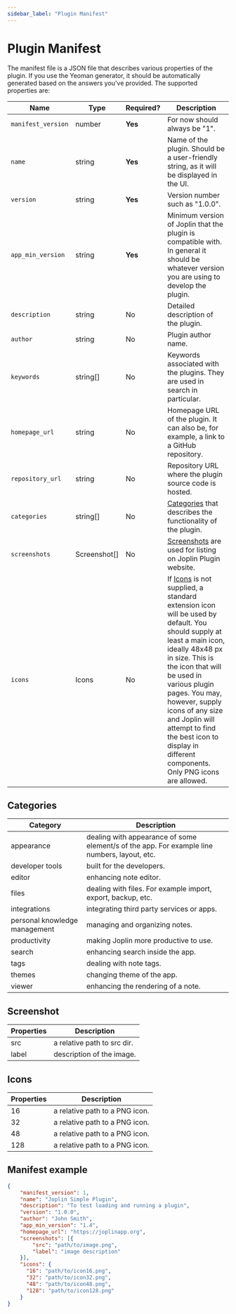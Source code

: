 ```yaml
---
sidebar_label: "Plugin Manifest"
---
```


# Plugin Manifest

The manifest file is a JSON file that describes various properties of the plugin. If you use the Yeoman generator, it should be automatically generated based on the answers you've provided. The supported properties are:

| Name  | Type  | Required? | Description |
| ----- | ----- | ----- | ----- |
| `manifest_version` | number | **Yes** | For now should always be "1". |
| `name` | string | **Yes** | Name of the plugin. Should be a user-friendly string, as it will be displayed in the UI. |
| `version` | string | **Yes** | Version number such as "1.0.0". |
| `app_min_version` | string | **Yes** | Minimum version of Joplin that the plugin is compatible with. In general it should be whatever version you are using to develop the plugin. |
| `description` | string | No    | Detailed description of the plugin. |
| `author` | string | No    | Plugin author name. |
| `keywords` | string[] | No    | Keywords associated with the plugins. They are used in search in particular. |
| `homepage_url` | string | No    | Homepage URL of the plugin. It can also be, for example, a link to a GitHub repository. |
| `repository_url` | string | No    | Repository URL where the plugin source code is hosted. |
| `categories` | string[] | No    | [Categories](#categories) that describes the functionality of the plugin. |
| `screenshots` | Screenshot[] | No    | [Screenshots](#Screenshot) are used for listing on Joplin Plugin website. |
| `icons` | Icons | No    | If [Icons](#Icons) is not supplied, a standard extension icon will be used by default. You should supply at least a main icon, ideally 48x48 px in size. This is the icon that will be used in various plugin pages. You may, however, supply icons of any size and Joplin will attempt to find the best icon to display in different components. Only PNG icons are allowed. |

## Categories

| Category | Description |
| ----- | ----- |
| appearance | dealing with appearance of some element/s of the app. For example line numbers, layout, etc. |
| developer tools | built for the developers. |
| editor | enhancing note editor. |
| files | dealing with files. For example import, export, backup, etc. |
| integrations | integrating third party services or apps. |
| personal knowledge management | managing and organizing notes. |
| productivity | making Joplin more productive to use. |
| search | enhancing search inside the app. |
| tags  | dealing with note tags. |
| themes | changing theme of the app. |
| viewer | enhancing the rendering of a note. |

## Screenshot

| Properties | Description |
| ----- | ----- |
| src   | a relative path to src dir. |
| label | description of the image. |

## Icons

| Properties | Description |
| ----- | ----- |
| 16    | a relative path to a PNG icon. |
| 32    | a relative path to a PNG icon. |
| 48    | a relative path to a PNG icon. |
| 128   | a relative path to a PNG icon. |

## Manifest example

```json
{
    "manifest_version": 1,
    "name": "Joplin Simple Plugin",
    "description": "To test loading and running a plugin",
    "version": "1.0.0",
    "author": "John Smith",
    "app_min_version": "1.4",
    "homepage_url": "https://joplinapp.org",
    "screenshots": [{
        "src": "path/to/image.png",
        "label": "image description"
    }],
    "icons": {
      "16": "path/to/icon16.png",
      "32": "path/to/icon32.png",
      "48": "path/to/icon48.png",
      "128": "path/to/icon128.png"
    }
}
```